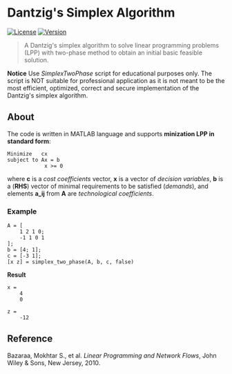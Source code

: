 # Dantzig's Simplex Algorithm
[![License](https://img.shields.io/badge/license-MIT%20License-red.svg)](https://github.com/guimspace/SimplexTwoPhase/blob/master/LICENSE.md) [![Version](https://img.shields.io/github/v/release/guimspace/SimplexTwoPhase)](https://github.com/guimspace/SimplexTwoPhase/releases)

> A Dantzig's simplex algorithm to solve linear programming problems (LPP) with two-phase method to obtain an initial basic feasible solution.

**Notice** Use _SimplexTwoPhase_ script for educational purposes only. The script is NOT suitable for professional application as it is not meant to be the most efficient, optimized, correct and secure implementation of the Dantzig's simplex algorithm.

## About

The code is written in MATLAB language and supports **minization LPP in standard form**:

    Minimize   cx
    subject to Ax = b
                x >= 0

where **c** is a _cost coefficients_ vector, **x** is a vector of _decision variables_, **b** is a (__RHS__) vector of minimal requirements to be satisfied (_demands_), and elements **a_ij** from **A** are _technological coefficients_.


### Example

    A = [
        1 2 1 0;
        -1 1 0 1
    ];
    b = [4; 1];
    c = [-3 1];
    [x z] = simplex_two_phase(A, b, c, false)

**Result**

    x =
        4
        0

    z =
        -12


## Reference
Bazaraa, Mokhtar S., et al. _Linear Programming and Network Flows_, John Wiley & Sons, New Jersey, 2010.
